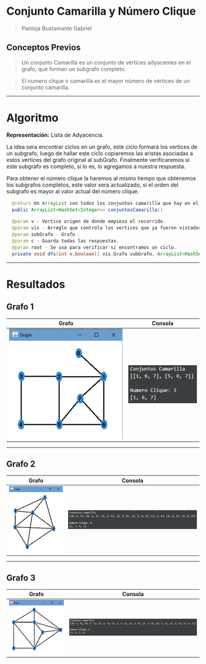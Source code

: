 # Conjunto Camarilla y Número Clique
> Pantoja Bustamante Gabriel

## Conceptos Previos

> Un conjunto Camarilla es un conjunto de vértices adyacentes en el grafo, que forman un subgrafo completo.


> El numero clique o camarilla es el mayor número de vértices de un conjunto camarilla.

<hr>

# Algoritmo

**Representación:** Lista de Adyacencia.

La idea sera encontrar ciclos en un grafo, este ciclo formará los vertices de un subgrafo, luego de hallar este ciclo copiaremos las aristas asociadas a estos vertices del grafo original al subGrafo. Finalmente verificaremos si este subgrafo es completo, si lo es, lo agregamos a nuestra respuesta.

Para obtener el número clique la haremos al mismo tiempo que obtenemos los subgrafos completos, este valor sera actualizado, si el orden del subgrafo es mayor al valor actual del número clique.

```java
  @return Un ArrayList con todos los conjuntos camarilla que hay en el grafo.
  public ArrayList<HashSet<Integer>> conjuntosCamarilla()
```

```java
  @param v - Vertice origen de donde empieza el recorrido.
  @param vis - Arreglo que controla los vertices que ya fueron vistados.
  @param subGrafo - Grafo .
  @param c - Guarda todas las respuestas.
  @param root - Se usa para verificar si encontramos un ciclo.
  private void dfs(int v,boolean[] vis,Grafo subGrafo, ArrayList<HashSet<Integer>> c, int root)
```
<hr>

# Resultados

## Grafo 1

|              <center>Grafo</center>          |  <center>Consola</center>     |
|-------------------------------|-------------|
| ![dibujo grafo](./assets/graph2.png)   | ![mostrar grafo](./assets/console2.png)   |

<hr/>

## Grafo 2

|              <center>Grafo</center>          |  <center>Consola</center>     |
|-------------------------------|-------------|
| ![dibujo grafo](./assets/graph1.png)   | ![mostrar grafo](./assets/console1.png)   |

<hr/>

## Grafo 3

|              <center>Grafo</center>          |  <center>Consola</center>     |
|-------------------------------|-------------|
| ![dibujo grafo](./assets/graph3.png)   | ![mostrar grafo](./assets/console3.png)   |


